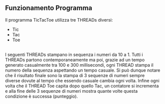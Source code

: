 ## Funzionamento Programma
Il programma TicTacToe utilizza tre THREADs diversi:
- Tic
- Tac
- Toe
<br>
I seguenti THREADs stampano in sequenza i numeri da 10 a 1.
Tutti i THREADs partono contemporaneamente ma poi, grazie ad un tempo generato casualmente tra 100 e 300 millisecondi, ogni THREAD stampa il numero della sequenza aspettando un tempo casuale.
Si può dunque notare che il risultato finale sono la stampa di 3 sequenze di numeri sempre diverse dovute al tempo che essendo casuale cambia ogni volta.
Infine ogni volta che il THREAD Toe capita dopo quello Tac, un contatore si incrementa e alla fine delle 3 sequenze di numeri mostra quante volte questa condizione è successa (punteggio). 
